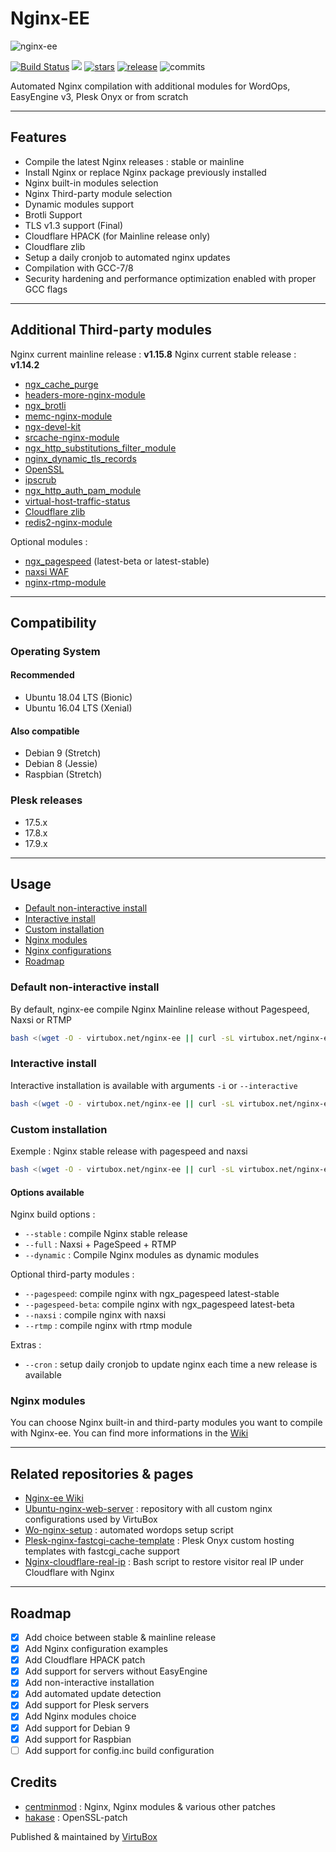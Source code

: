 # Nginx-EE

![nginx-ee](https://raw.githubusercontent.com/VirtuBox/nginx-ee/master/nginx-ee.png)

[![Build Status](https://travis-ci.com/VirtuBox/nginx-ee.svg?branch=master)](https://travis-ci.com/VirtuBox/nginx-ee) [![](https://img.shields.io/github/license/VirtuBox/nginx-ee.svg)](https://github.com/VirtuBox/nginx-ee/blob/master/LICENSE) [![stars](https://img.shields.io/github/stars/VirtuBox/nginx-ee.svg)](https://github.com/VirtuBox/nginx-ee) [![release](https://img.shields.io/github/release/virtubox/nginx-ee.svg?style=flat)](https://github.com/VirtuBox/nginx-ee/releases) ![commits](https://img.shields.io/github/last-commit/virtubox/nginx-ee/master.svg?style=flat)

Automated Nginx compilation with additional modules for WordOps, EasyEngine v3, Plesk Onyx or from scratch

---

## Features

* Compile the latest Nginx releases : stable or mainline
* Install Nginx or replace Nginx package previously installed
* Nginx built-in modules selection
* Nginx Third-party module selection
* Dynamic modules support
* Brotli Support
* TLS v1.3 support (Final)
* Cloudflare HPACK (for Mainline release only)
* Cloudflare zlib
* Setup a daily cronjob to automated nginx updates
* Compilation with GCC-7/8
* Security hardening and performance optimization enabled with proper GCC flags

---

## Additional Third-party modules

Nginx current mainline release : **v1.15.8**
Nginx current stable release : **v1.14.2**

* [ngx_cache_purge](https://github.com/FRiCKLE/ngx_cache_purge)
* [headers-more-nginx-module](https://github.com/openresty/headers-more-nginx-module)
* [ngx_brotli](https://github.com/eustas/ngx_brotli)
* [memc-nginx-module](https://github.com/openresty/memc-nginx-module.git)
* [ngx-devel-kit](https://github.com/simpl/ngx_devel_kit.git)
* [srcache-nginx-module](https://github.com/openresty/srcache-nginx-module)
* [ngx_http_substitutions_filter_module](https://github.com/yaoweibin/ngx_http_substitutions_filter_module)
* [nginx_dynamic_tls_records](https://github.com/nginx-modules/ngx_http_tls_dyn_size)
* [OpenSSL](https://github.com/openssl/openssl)
* [ipscrub](http://www.ipscrub.org/)
* [ngx_http_auth_pam_module](https://github.com/sto/ngx_http_auth_pam_module)
* [virtual-host-traffic-status](https://github.com/vozlt/nginx-module-vts)
* [Cloudflare zlib](https://github.com/cloudflare/zlib.git)
* [redis2-nginx-module](https://github.com/openresty/redis2-nginx-module.git)

Optional modules :

* [ngx_pagespeed](https://github.com/apache/incubator-pagespeed-ngx) (latest-beta or latest-stable)
* [naxsi WAF](https://github.com/nbs-system/naxsi)
* [nginx-rtmp-module](https://github.com/arut/nginx-rtmp-module)

---

## Compatibility

### Operating System

#### Recommended

* Ubuntu 18.04 LTS (Bionic)
* Ubuntu 16.04 LTS (Xenial)

#### Also compatible

* Debian 9 (Stretch)
* Debian 8 (Jessie)
* Raspbian (Stretch)

### Plesk releases

* 17.5.x
* 17.8.x
* 17.9.x

---

## Usage

<!-- TOC -->

* [Default non-interactive install](#default-non-interactive-install)
* [Interactive install](#interactive-install)
* [Custom installation](#custom-installation)
* [Nginx modules](#nginx-modules)
* [Nginx configurations](#nginx-configurations)
* [Roadmap](#roadmap)

<!-- /TOC -->

### Default non-interactive install

By default, nginx-ee compile Nginx Mainline release without Pagespeed, Naxsi or RTMP

```bash
bash <(wget -O - virtubox.net/nginx-ee || curl -sL virtubox.net/nginx-ee)
```

### Interactive install

Interactive installation is available with arguments `-i` or `--interactive`

```bash
bash <(wget -O - virtubox.net/nginx-ee || curl -sL virtubox.net/nginx-ee) --interactive
```

### Custom installation

Exemple : Nginx stable release with pagespeed and naxsi

```bash
bash <(wget -O - virtubox.net/nginx-ee || curl -sL virtubox.net/nginx-ee) --stable --pagespeed --naxsi
```

#### Options available

Nginx build options :

* `--stable` : compile Nginx stable release
* `--full` : Naxsi + PageSpeed + RTMP
* `--dynamic` : Compile Nginx modules as dynamic modules

Optional third-party modules :

* `--pagespeed`: compile nginx with ngx_pagespeed latest-stable
* `--pagespeed-beta`: compile nginx with ngx_pagespeed latest-beta
* `--naxsi` : compile nginx with naxsi
* `--rtmp` : compile nginx with rtmp module

Extras :

* `--cron` : setup daily cronjob to update nginx each time a new release is available

### Nginx modules

You can choose Nginx built-in and third-party modules you want to compile with Nginx-ee. You can find more informations in the [Wiki](https://github.com/VirtuBox/nginx-ee/wiki/Nginx-modules)

---

## Related repositories & pages

* [Nginx-ee Wiki](https://github.com/VirtuBox/nginx-ee/wiki)
* [Ubuntu-nginx-web-server](https://github.com/VirtuBox/ubuntu-nginx-web-server) : repository with all custom nginx configurations used by VirtuBox
* [Wo-nginx-setup](https://github.com/VirtuBox/wo-nginx-setup) : automated wordops setup script
* [Plesk-nginx-fastcgi-cache-template](https://github.com/VirtuBox/plesk-nginx-fascgi-cache-template) : Plesk Onyx custom hosting templates with fastcgi_cache support
* [Nginx-cloudflare-real-ip](https://github.com/VirtuBox/nginx-cloudflare-real-ip) : Bash script to restore visitor real IP under Cloudflare with Nginx

---

## Roadmap

* [x] Add choice between stable & mainline release
* [x] Add Nginx configuration examples
* [x] Add Cloudflare HPACK patch
* [x] Add support for servers without EasyEngine
* [x] Add non-interactive installation
* [x] Add automated update detection
* [x] Add support for Plesk servers
* [x] Add Nginx modules choice
* [x] Add support for Debian 9
* [x] Add support for Raspbian
* [ ] Add support for config.inc build configuration

## Credits

* [centminmod](https://github.com/centminmod/centminmod) : Nginx, Nginx modules & various other patches
* [hakase](https://github.com/hakasenyang/openssl-patch) : OpenSSL-patch

Published & maintained by <a href="https://virtubox.net" title="VirtuBox">VirtuBox</a>
